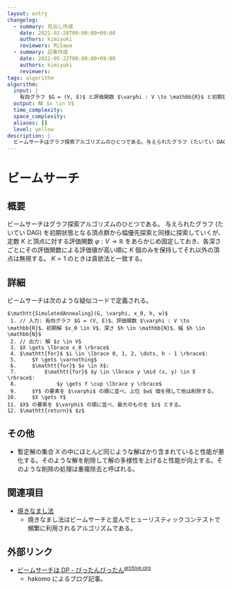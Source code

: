 ```yaml
---
layout: entry
changelog:
  - summary: 見出し作成
    date: 2021-02-28T00:00:00+09:00
    authors: kimiyuki
    reviewers: MiSawa
  - summary: 記事作成
    date: 2021-05-22T00:00:00+09:00
    authors: kimiyuki
    reviewers:
tags: algorithm
algorithm:
  input: |
    有向グラフ $G = (V, E)$ と評価関数 $\varphi : V \to \mathbb{R}$ と初期状態 $x_0 \in V$ と深さ $h \in \mathbb{N}$ と幅 $w \in \mathbb{N}$
  output: 解 $x \in V$
  time_complexity:
  space_complexity:
  aliases: []
  level: yellow
description: |
  ビームサーチはグラフ探索アルゴリズムのひとつである。与えられたグラフ (たいてい DAG) を初期状態となる頂点群から幅優先探索と同様に探索していくが、定数 $K$ と頂点に対する評価関数 $\varphi : V \to \mathbb{R}$ をあらかじめ固定しておき、各深さごとにその評価関数による評価値が高い順に $K$ 個のみを保持してそれ以外の頂点は無視する。
---
```


# ビームサーチ

## 概要

ビームサーチはグラフ探索アルゴリズムのひとつである。
与えられたグラフ (たいてい DAG) を初期状態となる頂点群から幅優先探索と同様に探索していくが、定数 $K$ と頂点に対する評価関数 $\varphi : V \to \mathbb{R}$ をあらかじめ固定しておき、各深さごとにその評価関数による評価値が高い順に $K$ 個のみを保持してそれ以外の頂点は無視する。
$K = 1$ のときは貪欲法と一致する。

## 詳細

ビームサーチは次のような疑似コードで定義される。

```plaintext-katex
$\mathtt{SimulatedAnnealing}(G, \varphi, x_0, h, w)$
 1. // 入力: 有向グラフ $G = (V, E)$、評価関数 $\varphi : V \to \mathbb{R}$、初期解 $x_0 \in V$、深さ $h \in \mathbb{N}$、幅 $h \in \mathbb{N}$
 2. // 出力: 解 $z \in V$
 3. $X \gets \lbrace x_0 \rbrace$
 4. $\mathtt{for}$ $i \in \lbrace 0, 1, 2, \dots, h - 1 \rbrace$:
 5.     $Y \gets \varnothing$
 6.     $\mathtt{for}$ $x \in X$:
 7.         $\mathtt{for}$ $y \in \lbrace y \mid (x, y) \in E \rbrace$:
 8.             $y \gets Y \cup \lbrace y \rbrace$
 9.     $Y$ の要素を $\varphi$ の順に並べ、上位 $w$ 個を残して他は削除する。
10.     $X \gets Y$
11. $X$ の要素を $\varphi$ の順に並べ、最大のものを $z$ とする。
12. $\mathtt{return}$ $z$
```

## その他

-   暫定解の集合 $X$ の中にほとんど同じような解ばかり含まれていると性能が悪化する。そのような解を削除して解の多様性を上げると性能が向上する。そのような削除の処理は重複除去と呼ばれる。

## 関連項目

-   [焼きなまし法](/#simulated-annealing)
    -   焼きなまし法はビームサーチと並んでヒューリスティックコンテストで頻繁に利用されるアルゴリズムである。

## 外部リンク

-   [ビームサーチは DP - びったんびったん](http://hakomof.hatenablog.com/entry/2018/12/06/000000)<sup>[archive.org](https://web.archive.org/web/20191206130137/http://hakomof.hatenablog.com/entry/2018/12/06/000000)</sup>
    -   <a class="handle">hakomo</a> によるブログ記事。
